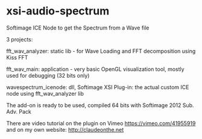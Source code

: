 xsi-audio-spectrum
==================

Softimage ICE Node to get the Spectrum from a Wave file

3 projects:

fft_wav_analyzer: static lib - for Wave Loading and FFT decomposition using Kiss FFT

fft_wav_main: application - very basic OpenGL visualization tool, mostly used for debugging (32 bits only)

wavespectrum_icenode: dll, Softimage XSI Plug-in: the actual custom ICE node using fft_wav_analyzer lib

The add-on is ready to be used, compiled 64 bits with Softimage 2012 Sub. Adv. Pack

There are video tutorial on the plugin on Vimeo https://vimeo.com/41955919 and on my own website: http://claudeonthe.net